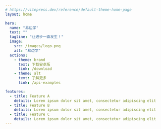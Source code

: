 ```yaml
---
# https://vitepress.dev/reference/default-theme-home-page
layout: home

hero:
  name: "易边学"
  text: ""
  tagline: "让进步一直发生！"
  image:
    src: /images/logo.png
    alt: "易边学"
  actions:
    - theme: brand
      text: 下载安卓版
      link: /download
    - theme: alt
      text: 了解更多
      link: /api-examples

features:
  - title: Feature A
    details: Lorem ipsum dolor sit amet, consectetur adipiscing elit
  - title: Feature B
    details: Lorem ipsum dolor sit amet, consectetur adipiscing elit
  - title: Feature C
    details: Lorem ipsum dolor sit amet, consectetur adipiscing elit
---
```


